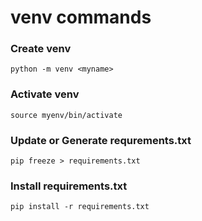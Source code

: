 # venv commands
### Create venv 
``` python -m venv <myname> ```

### Activate venv 
``` source myenv/bin/activate ```

### Update or Generate requrements.txt
``` pip freeze > requirements.txt ```

### Install requirements.txt
``` pip install -r requirements.txt ```
